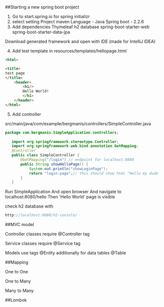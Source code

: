 ##Starting a new spring boot project

1. Go to start.spring.io for spring initializr
2. select setting
    Project maven
    Language - Java
    Spring boot - 2.2.6
3. Add dependencies 
    Thymeleaf
    h2 database
    spring-boot-starter-web
    spring-boot-starter-data-jpa
    
Download generated framework and open with IDE (made for IntelliJ IDEA)
    
    
4. Add test template 
in resources/templates/hellopage.html
```html
<html>

<title>
test page
</title>
	<header>
		<h1/>
		Hello World!
		</h1>
	</header>
</html>
```

5. Add controller

src/main/java/com/example/bergmanis/controllers/SimpleController.java

```java
package com.bergmanis.SimpleApplication.controllers;
   
   import org.springframework.stereotype.Controller;
   import org.springframework.web.bind.annotation.GetMapping;
   @Controller
   public class SimpleController {
       @GetMapping("/login") // endpoint for localhost:8080
       public String showHelloPage() {
           System.out.println("showLoginPage");
           return "login-page";// this should show html "Hello my dude"
       }
   }
```

Run SimpleApplication
And open browser
And navigate to localhost:8080/hello
Then 'Hello World' page is visible


check h2 database with
```java
http://localhost:8080/h2-console/
```

##MVC model

Controller classes require @Controller tag

Service classes require @Service tag

Models use tags @Entity 
additionally for data tables @Table


##Mapping 

One to One

One to Many

Many to Many

##Lombok


